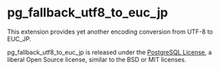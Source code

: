 # pg_fallback_utf8_to_euc_jp
This extension provides yet another encoding conversion from UTF-8 to EUC_JP.

pg_fallback_utf8_to_euc_jp is released under the [PostgreSQL License](https://opensource.org/licenses/postgresql), a liberal Open Source license, similar to the BSD or MIT licenses.
